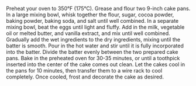 Preheat your oven to 350°F (175°C). Grease and flour two 9-inch cake pans.
In a large mixing bowl, whisk together the flour, sugar, cocoa powder, baking powder, baking soda, and salt until well combined.
In a separate mixing bowl, beat the eggs until light and fluffy. Add in the milk, vegetable oil or melted butter, and vanilla extract, and mix until well combined.
Gradually add the wet ingredients to the dry ingredients, mixing until the batter is smooth.
Pour in the hot water and stir until it is fully incorporated into the batter.
Divide the batter evenly between the two prepared cake pans.
Bake in the preheated oven for 30-35 minutes, or until a toothpick inserted into the center of the cake comes out clean.
Let the cakes cool in the pans for 10 minutes, then transfer them to a wire rack to cool completely.
Once cooled, frost and decorate the cake as desired.